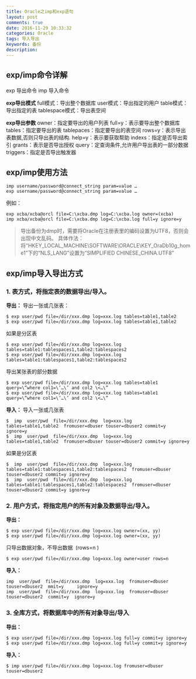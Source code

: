 ```yaml
---
title: Oracle之imp和exp语句
layout: post
comments: true
date: 2016-11-29 10:33:32
categories: Oracle
tags: 导入导出
keywords: 备份
description:
---
```

## exp/imp命令详解
exp		导出命令
imp		导入命令

**exp导出模式**
full模式：导出整个数据库
user模式：导出指定的用户
table模式：导出指定的表
tablespace模式：导出表空间

**exp导出参数**
owner：指定要导出的用户列表
full=y：表示要导出整个数据库
tables：指定要导出的表
tablepaces：指定要导出的表空间
rows=y：表示导出表数据,否则只导出表的结构.
help=y：表示要获取帮助
indexs：指定是否导出索引
grants：表示是否导出授权
query：定查询条件,允许用户导出表的一部分数据
triggers：指定是否导出触发器

## exp/imp使用方法
```
imp username/password@connect_string param=value …
exp username/password@connect_string param=value …
```
例如：
```
exp xcba/xcba@orcl file=C:\xcba.dmp log=C:\xcba.log owner=(xcba)
imp xcba/xcba@orcl file=C:\xcba.dmp log=C:\xcba.log full=y ignore=y
```
> 导出备份为dmp时，需要将Oracle在注册表里的编码设置为UTF8，否则会出现中文乱码。
具体作法：将“HKEY_LOCAL_MACHINE\SOFTWARE\ORACLE\KEY_OraDb10g_home1”下的“NLS_LANG”设置为“SIMPLIFIED CHINESE_CHINA.UTF8”

## exp/imp导入导出方式

### 1. 表方式，将指定表的数据导出/导入。
**导出：**
导出一张或几张表：
```
$ exp user/pwd file=/dir/xxx.dmp log=xxx.log tables=table1,table2 
$ exp user/pwd file=/dir/xxx.dmp log=xxx.log tables=table1,table2
```

如果是分区表
```
$ exp user/pwd file=/dir/xxx.dmp log=xxx.log tables=table1:tablespaces1,table2:tablespaces2 
$ exp user/pwd file=/dir/xxx.dmp log=xxx.log tables=table1:tablespaces1,table2:tablespaces2
```

导出某张表的部分数据
```
$ exp user/pwd file=/dir/xxx.dmp log=xxx.log tables=table1 query=\”where col1=\’…\’ and col2 \<…\” 
$ exp user/pwd file=/dir/xxx.dmp log=xxx.log tables=table1 query=\”where col1=\’…\’ and col2 \<…\”
```

**导入：**
导入一张或几张表
```
$  imp  user/pwd  file=/dir/xxx.dmp  log=xxx.log  tables=table1,table2  fromuser=dbuser touser=dbuser2 commit=y ignore=y 
$  imp  user/pwd  file=/dir/xxx.dmp  log=xxx.log  tables=table1,table2  fromuser=dbuser touser=dbuser2 commit=y ignore=y
```

如果是分区表
```
$  imp  user/pwd  file=/dir/xxx.dmp  log=xxx.log  tables=table1:tablespaces1,table2:tablespaces2  fromuser=dbuser touser=dbuser2 commit=y ignore=y 
$  imp  user/pwd  file=/dir/xxx.dmp  log=xxx.log  tables=table1:tablespaces1,table2:tablespaces2  fromuser=dbuser touser=dbuser2 commit=y ignore=y
```

### 2. 用户方式，将指定用户的所有对象及数据导出/导入。
**导出：**
```
$ exp user/pwd file=/dir/xxx.dmp log=xxx.log owner=(xx, yy) 
$ exp user/pwd file=/dir/xxx.dmp log=xxx.log owner=(xx, yy)
```

只导出数据对象，不导出数据  (rows=n )
```
$ exp user/pwd file=/dir/xxx.dmp log=xxx.log owner=user rows=n
```

**导入：**
```
imp  user/pwd  file=/dir/xxx.dmp  log=xxx.log  fromuser=dbuser  touser=dbuser2  mmit=y     ignore=y 
imp  user/pwd  file=/dir/xxx.dmp  log=xxx.log  fromuser=dbuser  touser=dbuser2  commit=y  ignore=y
```

### 3. 全库方式，将数据库中的所有对象导出/导入
**导出：**
```
$ exp user/pwd file=/dir/xxx.dmp log=xxx.log full=y commit=y ignore=y 
$ exp user/pwd file=/dir/xxx.dmp log=xxx.log full=y commit=y ignore=y
```

**导入：**
```
$ imp user/pwd file=/dir/xxx.dmp log=xxx.log fromuser=dbuser touser=dbuser2
```